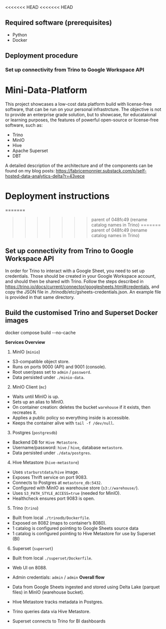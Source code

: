 <<<<<<< HEAD
<<<<<<< HEAD
## Required software (prerequisites)

- Python
- Docker

## Deployment procedure

### Set up connectivity from Trino to Google Workspace API
# Mini-Data-Platform

This project showcases a low-cost data platform build with license-free software, that can be run on your personal infrastrcture.
The objective is not to provide an enterprise grade solution, but to showcase, for educataional or learning purposes, the features of powerful open-source or license-free software, such as:
- Trino
- MinIO
- Hive
- Apache Superset
- DBT

A detailed description of the architecture and of the components can be found on my blog posts: https://fabricemonnier.substack.com/p/self-hosted-data-analytics-delta?r=43vece

# Deployment instructions

=======
>>>>>>> parent of 048fc49 (rename catalog names in Trino)
=======
>>>>>>> parent of 048fc49 (rename catalog names in Trino)
## Set up connectivity from Trino to Google Workspace API

In order for Trino to interact with a Google Sheet, you need to set up credentials. Those should be created in your Google Workspace account, and should then be shared with Trino.
Follow the steps described in https://trino.io/docs/current/connector/googlesheets.html#credentials, and copy the JSON file in ./trinodb/etc/gsheets-credentials.json.
An example file is provided in that same directory.

## Build the customised Trino and Superset Docker images

docker compose build --no-cache




**Services Overview**
1. MinIO (`minio`)
- S3-compatible object store.
- Runs on ports 9000 (API) and 9001 (console).
- Root user/pass set to `admin` / `password`.
- Data persisted under `./minio-data`.

2. MinIO Client (`mc`)
- Waits until MinIO is up.
- Sets up an alias to MinIO.
- On container creation: deletes the bucket `warehouse` if it exists, then recreates it.
- Applies a public policy so everything inside is accessible.
- Keeps the container alive with `tail -f /dev/null`.

3. Postgres (`postgresdb`)
- Backend DB for `Hive Metastore`.
- Username/password: `hive` / `hive`, database `metastore`.
- Data persisted under `./data/postgres`.

4. Hive Metastore (`hive-metastore`)
- Uses `starburstdata/hive` image.
- Exposes Thrift service on port 9083.
- Connects to Postgres at `metastore_db:5432`.
- Configured with MinIO as warehouse store (`s3://warehouse/`).
- Uses `S3_PATH_STYLE_ACCESS=true` (needed for MinIO).
- Healthcheck ensures port 9083 is open.

5. Trino (`trino`)
- Built from local `./trinodb/Dockerfile`.
- Exposed on 8082 (maps to container’s 8080).
- 1 catalog is configured pointing to Google Sheets source data
- 1 catalog is configured pointing to Hive Metastore for use by Superset (BI)

6. Superset (`superset`)
- Built from local `./superset/Dockerfile`.
- Web UI on 8088.
- Admin credentials: `admin` / `admin`
**Overall flow**

- Data from Google Sheets ingested and stored using Delta Lake (parquet files) in MinIO (warehouse bucket).
- Hive Metastore tracks metadata in Postgres.
- Trino queries data via Hive Metastore.
- Superset connects to Trino for BI dashboards
